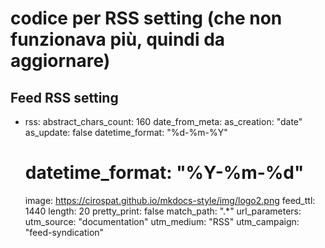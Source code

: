 # codice per RSS setting (che non funzionava più, quindi da aggiornare)

## Feed RSS setting
- rss:
    abstract_chars_count: 160
    date_from_meta:
        as_creation: "date"
        as_update: false 
        datetime_format: "%d-%m-%Y"
    # datetime_format: "%Y-%m-%d"
    image: https://cirospat.github.io/mkdocs-style/img/logo2.png
    feed_ttl: 1440
    length: 20
    pretty_print: false
    match_path: ".*"
    url_parameters:
        utm_source: "documentation"
        utm_medium: "RSS"
        utm_campaign: "feed-syndication"  
